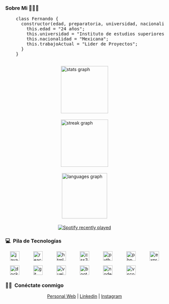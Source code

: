 <h3>Sobre Mi 👨🏻‍💻</h3>

<div>
  <pre>
    class Fernando {
      constructor(edad, preparatoria, universidad, nacionalidad, trabajoActual) {
        this.edad = "24 años";
        this.universidad = "Instituto de estudios superiores del Estado";
        this.nacionalidad = "Mexicana";
        this.trabajoActual = "Lider de Proyectos";
      }
    }
  </pre>
</div>

<div style="display: grid; grid-template-columns: repeat(auto-fit, minmax(250px, 1fr)); gap: 20px; align-items: center; justify-items: center;">
  <img src="https://github-readme-stats.vercel.app/api?username=Fernando-Cortez-Garcia&hide_title=false&hide_rank=false&show_icons=true&include_all_commits=true&count_private=true&disable_animations=false&theme=dark&locale=es&hide_border=false" height="150" alt="stats graph" />
  <img src="https://streak-stats.demolab.com?user=Fernando-Cortez-Garcia&locale=es&mode=daily&theme=dark&hide_border=false&border_radius=5" height="150" alt="streak graph" />
  <img src="https://github-readme-stats.vercel.app/api/top-langs?username=Fernando-Cortez-Garcia&locale=es&hide_title=false&layout=compact&card_width=320&langs_count=5&theme=dark&hide_border=false" height="144" alt="languages graph" />
</div>

<div align="center" style="margin-top: 20px;">
  <a href="https://open.spotify.com/user/FernandoCortezG">
    <img src="https://spotify-recently-played-readme.vercel.app/api?user=dxehge26ljr6x2sifaahda0gb" alt="Spotify recently played" />
  </a>
</div>

<h3>💻 &nbsp;Pila de Tecnologías</h3>

<div style="display: grid; grid-template-columns: repeat(auto-fit, minmax(50px, 1fr)); gap: 15px; justify-items: center;">
  <img src="https://cdn.jsdelivr.net/gh/devicons/devicon/icons/javascript/javascript-original.svg" height="30" alt="javascript logo" />
  <img src="https://cdn.jsdelivr.net/gh/devicons/devicon/icons/react/react-original.svg" height="30" alt="react logo" />
  <img src="https://cdn.jsdelivr.net/gh/devicons/devicon/icons/html5/html5-original.svg" height="30" alt="html5 logo" />
  <img src="https://cdn.jsdelivr.net/gh/devicons/devicon/icons/css3/css3-original.svg" height="30" alt="css3 logo" />
  <img src="https://cdn.jsdelivr.net/gh/devicons/devicon/icons/python/python-original.svg" height="30" alt="python logo" />
  <img src="https://cdn.jsdelivr.net/gh/devicons/devicon/icons/php/php-original.svg" height="30" alt="php logo" />
  <img src="https://cdn.jsdelivr.net/gh/devicons/devicon/icons/express/express-original-wordmark.svg" height="30" alt="express logo" />
  <img src="https://cdn.jsdelivr.net/gh/devicons/devicon/icons/docker/docker-original.svg" height="30" alt="docker logo" />
  <img src="https://cdn.jsdelivr.net/gh/devicons/devicon/icons/git/git-original.svg" height="30" alt="git logo" />
  <img src="https://cdn.jsdelivr.net/gh/devicons/devicon/icons/vuejs/vuejs-original.svg" height="30" alt="vuejs logo" />
  <img src="https://cdn.jsdelivr.net/gh/devicons/devicon/icons/bootstrap/bootstrap-original.svg" height="30" alt="bootstrap logo" />
  <img src="https://cdn.jsdelivr.net/gh/devicons/devicon/icons/nodejs/nodejs-original.svg" height="30" alt="nodejs logo" />
  <img src="https://cdn.jsdelivr.net/gh/devicons/devicon/icons/vscode/vscode-original.svg" height="30" alt="vscode logo" />
</div>

<h3>🤝🏻 &nbsp;Conéctate conmigo</h3>

<p align="center">
  <a href="https://fernandocg.netlify.app/">Personal Web</a> |
  <a href="https://www.linkedin.com/in/fernando-cortez-garcia-8a4a61200/">Linkedin</a> |
  <a href="https://www.instagram.com/fernando_cortez_mx/">Instagram</a>
</p>

